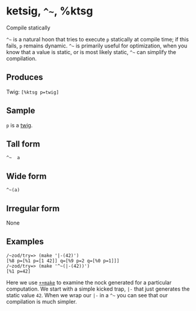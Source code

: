 ketsig, `^~`, %ktsg
============================

Compile statically

`^~` is a natural hoon that tries to execute `p` statically at compile
time; if this fails, `p` remains dynamic. `^~` is primarily useful for
optimization, when you know that a value is static, or is most likely
static, `^~` can simplify the compilation.

Produces
--------

Twig: `[%ktsg p=twig]`

Sample
------

`p` is a [twig]().

Tall form
---------

    ^~  a

Wide form
---------

    ^~(a)

Irregular form
--------------

None

Examples
--------

    /~zod/try=> (make '|-(42)')
    [%8 p=[%1 p=[1 42]] q=[%9 p=2 q=[%0 p=1]]]
    /~zod/try=> (make '^~(|-(42))')
    [%1 p=42]

Here we use [`++make`]() to examine the nock generated for a particular
computation. We start with a simple kicked trap, `|-` that just
generates the static value `42`. When we wrap our `|-` in a `^~` you can
see that our compilation is much simpler.
